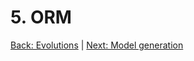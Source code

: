 # 5. ORM

[Back: Evolutions](Evolutions.md#4-evolutions) | [Next: Model generation](ModelGeneration.md#6-model-generation)